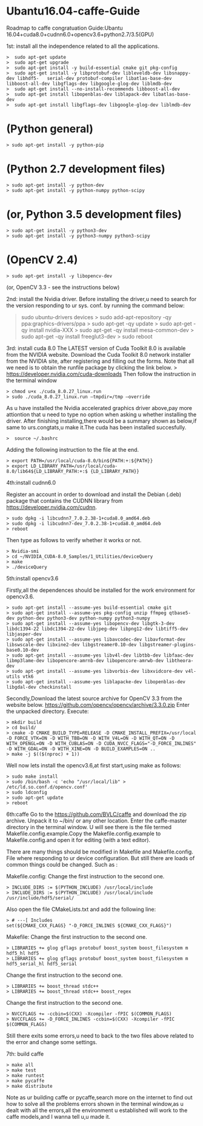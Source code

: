 # Ubantu16.04-caffe-Guide
Roadmap to caffe congratuation
Guide:Ubantu 16.04+cuda8.0+cudnn6.0+opencv3.6+python2.7/3.5(GPU)

1st: install all the independence related to all the applications.

	>  sudo apt-get update
	>  sudo apt-get upgrade
	>  sudo apt-get install -y build-essential cmake git pkg-config
	>  sudo apt-get install -y libprotobuf-dev libleveldb-dev libsnappy-dev libhdf5-   serial-dev protobuf-compiler libatlas-base-dev libboost-all-dev libgflags-dev libgoogle-glog-dev liblmdb-dev
 	>  sudo apt-get install --no-install-recommends libboost-all-dev
  	>  sudo apt-get install libopenblas-dev liblapack-dev libatlas-base-dev
  	>  sudo apt-get install libgflags-dev libgoogle-glog-dev liblmdb-dev


# (Python general)
    > sudo apt-get install -y python-pip

# (Python 2.7 development files)
	> sudo apt-get install -y python-dev
	> sudo apt-get install -y python-numpy python-scipy

# (or, Python 3.5 development files)
	> sudo apt-get install -y python3-dev
	> sudo apt-get install -y python3-numpy python3-scipy
 
# (OpenCV 2.4)
	> sudo apt-get install -y libopencv-dev

(or, OpenCV 3.3 - see the instructions below)

2nd: install the Nvidia driver. Before installing the driver,u need to search for the version responding to ur sys. conf. by running the command below:

   >sudo ubuntu-drivers devices
	> sudo add-apt-repository -qy ppa:graphics-drivers/ppa
	> sudo apt-get -qy update
	> sudo apt-get -qy install nvidia-XXX
	> sudo apt-get -qy install mesa-common-dev
	> sudo apt-get -qy install freeglut3-dev
	> sudo reboot

3rd: install cuda 8.0
   The LATEST version of Cuda Toolkit 8.0 is available from the NVIDIA website. Download the Cuda Toolkit 8.0 network installer from the NVIDIA site, after registering and filling out the forms. Note that all we need is to obtain the runfile package by clicking the link below.
	>  https://developer.nvidia.com/cuda-downloads
	Then follow the instruction in the terminal window
	
    > chmod u+x ./cuda_8.0.27_linux.run
    > sudo ./cuda_8.0.27_linux.run –tmpdir=/tmp –override
	
   As u have installed the Nvidia accelerated graphics driver above,pay more attiontion that u need to type no option when asking u whether installing the driver.
   After finishing installing,there would be a summary shown as below,if same to urs.congtats,u make it.The cuda has been installed succesfully.
	
	>  source ~/.bashrc
	
  Adding the following instruction  to the file at the end.

	> export PATH=/usr/local/cuda-8.0/bin${PATH:+:${PATH}}
	> export LD_LIBRARY_PATH=/usr/local/cuda-8.0/lib64${LD_LIBRARY_PATH:+:$ {LD_LIBRARY_PATH}}

4th:install cudnn6.0

Register an account in order to download and install the Debian (.deb) package that contains the CUDNN library from https://developer.nvidia.com/cudnn.

	> sudo dpkg -i libcudnn7_7.0.2.38-1+cuda8.0_amd64.deb
	> sudo dpkg -i libcudnn7-dev_7.0.2.38-1+cuda8.0_amd64.deb
	> reboot
	
Then type as follows to verify whether it works or not.

	> Nvidia-smi
	> cd ~/NVIDIA_CUDA-8.0_Samples/1_Utilities/deviceQuery
	> make
	> ./deviceQuery

5th:install opencv3.6

Firstly,all the dependences should be installed for the work environment for opencv3.6.

	> sudo apt-get install --assume-yes build-essential cmake git
	> sudo apt-get install --assume-yes pkg-config unzip ffmpeg qtbase5-dev python-dev python3-dev python-numpy python3-numpy
	> sudo apt-get install --assume-yes libopencv-dev libgtk-3-dev libdc1394-22 libdc1394-22-dev libjpeg-dev libpng12-dev libtiff5-dev libjasper-dev
	> sudo apt-get install --assume-yes libavcodec-dev libavformat-dev libswscale-dev libxine2-dev libgstreamer0.10-dev libgstreamer-plugins-base0.10-dev
	> sudo apt-get install --assume-yes libv4l-dev libtbb-dev libfaac-dev libmp3lame-dev libopencore-amrnb-dev libopencore-amrwb-dev libtheora-dev
	> sudo apt-get install --assume-yes libvorbis-dev libxvidcore-dev v4l-utils vtk6
	> sudo apt-get install --assume-yes liblapacke-dev libopenblas-dev libgdal-dev checkinstall

Secondly,Download the latest source archive for OpenCV 3.3 from the website below. https://github.com/opencv/opencv/archive/3.3.0.zip
Enter the unpacked directory. Execute:

	> mkdir build
  	> cd build/
	> cmake -D CMAKE_BUILD_TYPE=RELEASE -D CMAKE_INSTALL_PREFIX=/usr/local -D FORCE_VTK=ON -D WITH_TBB=ON -D WITH_V4L=ON -D WITH_QT=ON -D WITH_OPENGL=ON -D WITH_CUBLAS=ON -D CUDA_NVCC_FLAGS="-D_FORCE_INLINES" -D WITH_GDAL=ON -D WITH_XINE=ON -D BUILD_EXAMPLES=ON ..
	> make -j $(($(nproc) + 1))

Well now lets install the opencv3.6,at first start,using make as follows:

	> sudo make install
	> sudo /bin/bash -c 'echo "/usr/local/lib" > /etc/ld.so.conf.d/opencv.conf'
	> sudo ldconfig
	> sudo apt-get update
	> reboot

6th:caffe
Go to the https://github.com/BVLC/caffe and download the zip archive. Unpack it to ~/bin/ or any other location. Enter the caffe-master directory in the terminal window. U will see there is the file termed Makefile.config.example.Copy the Makefile.config.example to Makefile.config.and open it for editing (with a text editor).

There are many things should be modified in Makefile and Makefile.config. File where responding to ur device configuration. But still there are loads of common things could be changed. Such as :

Makefile.config:
Change the first instruction to the second one.

	> INCLUDE_DIRS := $(PYTHON_INCLUDE) /usr/local/include
	> INCLUDE_DIRS := $(PYTHON_INCLUDE) /usr/local/include /usr/include/hdf5/serial/

Also open the file CMakeLists.txt and add the following line:

	> # ---[ Includes 
	set(${CMAKE_CXX_FLAGS} "-D_FORCE_INLINES ${CMAKE_CXX_FLAGS}")

Makefile:
Change the first instruction to the second one.

	> LIBRARIES += glog gflags protobuf boost_system boost_filesystem m hdf5_hl hdf5
	> LIBRARIES += glog gflags protobuf boost_system boost_filesystem m hdf5_serial_hl hdf5_serial

Change the first instruction to the second one.

	> LIBRARIES += boost_thread stdc++
	> LIBRARIES += boost_thread stdc++ boost_regex

Change the first instruction to the second one.

	> NVCCFLAGS += -ccbin=$(CXX) -Xcompiler -fPIC $(COMMON_FLAGS)
	> NVCCFLAGS += -D_FORCE_INLINES -ccbin=$(CXX) -Xcompiler -fPIC $(COMMON_FLAGS)

Still there exits some errors,u need to back to the two files above related to the error and change some settings.

7th: build caffe

	> make all
	> make test
	> make runtest
	> make pycaffe
	> make distribute
	
Note as ur building caffe or pycaffe,search more on the internet to find out how to solve all the problems errors shown in the terminal window,as u dealt with all the errors,all the environment u established will work to the caffe models,and I wanna tell u,u made it.

